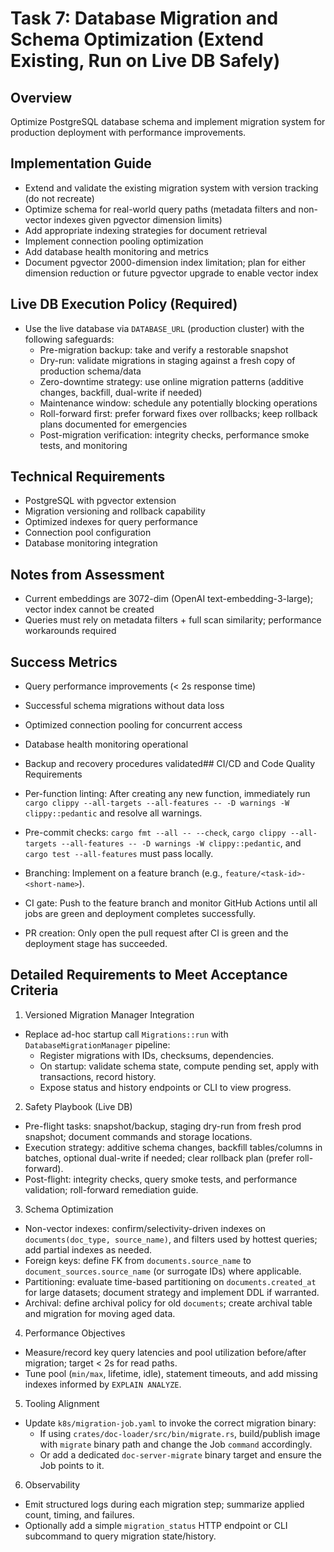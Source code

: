 # Task 7: Database Migration and Schema Optimization (Extend Existing, Run on Live DB Safely)

## Overview
Optimize PostgreSQL database schema and implement migration system for production deployment with performance improvements.

## Implementation Guide
- Extend and validate the existing migration system with version tracking (do not recreate)
- Optimize schema for real-world query paths (metadata filters and non-vector indexes given pgvector dimension limits)
- Add appropriate indexing strategies for document retrieval
- Implement connection pooling optimization
- Add database health monitoring and metrics
- Document pgvector 2000-dimension index limitation; plan for either dimension reduction or future pgvector upgrade to enable vector index

## Live DB Execution Policy (Required)
- Use the live database via `DATABASE_URL` (production cluster) with the following safeguards:
  - Pre-migration backup: take and verify a restorable snapshot
  - Dry-run: validate migrations in staging against a fresh copy of production schema/data
  - Zero-downtime strategy: use online migration patterns (additive changes, backfill, dual-write if needed)
  - Maintenance window: schedule any potentially blocking operations
  - Roll-forward first: prefer forward fixes over rollbacks; keep rollback plans documented for emergencies
  - Post-migration verification: integrity checks, performance smoke tests, and monitoring

## Technical Requirements
- PostgreSQL with pgvector extension
- Migration versioning and rollback capability
- Optimized indexes for query performance
- Connection pool configuration
- Database monitoring integration

## Notes from Assessment
- Current embeddings are 3072-dim (OpenAI text-embedding-3-large); vector index cannot be created
- Queries must rely on metadata filters + full scan similarity; performance workarounds required

## Success Metrics
- Query performance improvements (< 2s response time)
- Successful schema migrations without data loss
- Optimized connection pooling for concurrent access
- Database health monitoring operational
- Backup and recovery procedures validated## CI/CD and Code Quality Requirements

- Per-function linting: After creating any new function, immediately run `cargo clippy --all-targets --all-features -- -D warnings -W clippy::pedantic` and resolve all warnings.
- Pre-commit checks: `cargo fmt --all -- --check`, `cargo clippy --all-targets --all-features -- -D warnings -W clippy::pedantic`, and `cargo test --all-features` must pass locally.
- Branching: Implement on a feature branch (e.g., `feature/<task-id>-<short-name>`).
- CI gate: Push to the feature branch and monitor GitHub Actions until all jobs are green and deployment completes successfully.
- PR creation: Only open the pull request after CI is green and the deployment stage has succeeded.

## Detailed Requirements to Meet Acceptance Criteria

1) Versioned Migration Manager Integration
- Replace ad-hoc startup call `Migrations::run` with `DatabaseMigrationManager` pipeline:
  - Register migrations with IDs, checksums, dependencies.
  - On startup: validate schema state, compute pending set, apply with transactions, record history.
  - Expose status and history endpoints or CLI to view progress.

2) Safety Playbook (Live DB)
- Pre-flight tasks: snapshot/backup, staging dry-run from fresh prod snapshot; document commands and storage locations.
- Execution strategy: additive schema changes, backfill tables/columns in batches, optional dual-write if needed; clear rollback plan (prefer roll-forward).
- Post-flight: integrity checks, query smoke tests, and performance validation; roll-forward remediation guide.

3) Schema Optimization
- Non-vector indexes: confirm/selectivity-driven indexes on `documents(doc_type, source_name)`, and filters used by hottest queries; add partial indexes as needed.
- Foreign keys: define FK from `documents.source_name` to `document_sources.source_name` (or surrogate IDs) where applicable.
- Partitioning: evaluate time-based partitioning on `documents.created_at` for large datasets; document strategy and implement DDL if warranted.
- Archival: define archival policy for old `documents`; create archival table and migration for moving aged data.

4) Performance Objectives
- Measure/record key query latencies and pool utilization before/after migration; target < 2s for read paths.
- Tune pool (`min/max`, lifetime, idle), statement timeouts, and add missing indexes informed by `EXPLAIN ANALYZE`.

5) Tooling Alignment
- Update `k8s/migration-job.yaml` to invoke the correct migration binary:
  - If using `crates/doc-loader/src/bin/migrate.rs`, build/publish image with `migrate` binary path and change the Job `command` accordingly.
  - Or add a dedicated `doc-server-migrate` binary target and ensure the Job points to it.

6) Observability
- Emit structured logs during each migration step; summarize applied count, timing, and failures.
- Optionally add a simple `migration_status` HTTP endpoint or CLI subcommand to query migration state/history.

